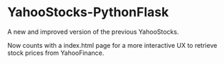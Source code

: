 # YahooStocks-PythonFlask
A new and improved version of the previous YahooStocks.

Now counts with a index.html page for a more interactive UX to retrieve stock prices from YahooFinance.
